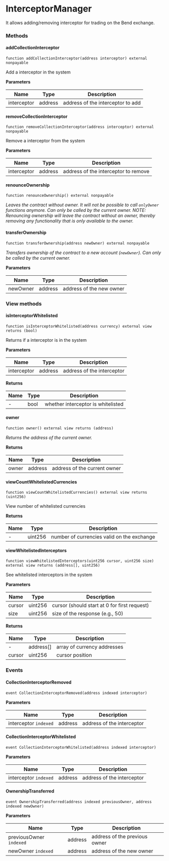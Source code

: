 # InterceptorManager

It allows adding/removing interceptor for trading on the Bend exchange.

### Methods <a href="#addcurrency" id="addcurrency"></a>

#### addCollectionInterceptor[​](broken-reference) <a href="#addcurrency" id="addcurrency"></a>

```
function addCollectionInterceptor(address interceptor) external nonpayable
```

Add a interceptor in the system

**Parameters**[**​**](broken-reference)

| Name        | Type    | Description                       |
| ----------- | ------- | --------------------------------- |
| interceptor | address | address of the interceptor to add |

#### removeCollectionInterceptor[​](broken-reference) <a href="#removecurrency" id="removecurrency"></a>

```
function removeCollectionInterceptor(address interceptor) external nonpayable
```

Remove a interceptor from the system

**Parameters**[**​**](broken-reference)

| Name        | Type    | Description                          |
| ----------- | ------- | ------------------------------------ |
| interceptor | address | address of the interceptor to remove |

#### renounceOwnership[​](broken-reference) <a href="#renounceownership" id="renounceownership"></a>

```
function renounceOwnership() external nonpayable
```

_Leaves the contract without owner. It will not be possible to call `onlyOwner` functions anymore. Can only be called by the current owner. NOTE: Renouncing ownership will leave the contract without an owner, thereby removing any functionality that is only available to the owner._

#### transferOwnership[​](broken-reference) <a href="#transferownership" id="transferownership"></a>

```
function transferOwnership(address newOwner) external nonpayable
```

_Transfers ownership of the contract to a new account (`newOwner`). Can only be called by the current owner._

**Parameters**[**​**](broken-reference)

| Name     | Type    | Description              |
| -------- | ------- | ------------------------ |
| newOwner | address | address of the new owner |

### View methods <a href="#viewcountwhitelistedcurrencies" id="viewcountwhitelistedcurrencies"></a>

#### isInterceptorWhitelisted[​](broken-reference) <a href="#viewcountwhitelistedcurrencies" id="viewcountwhitelistedcurrencies"></a>

```
function isInterceptorWhitelisted(address currency) external view returns (bool)
```

Returns if a interceptor is in the system

**Parameters**[**​**](broken-reference)

| Name        | Type    | Description                |
| ----------- | ------- | -------------------------- |
| interceptor | address | address of the interceptor |

**Returns**[**​**](broken-reference)

| Name | Type | Description                        |
| ---- | ---- | ---------------------------------- |
| -    | bool | whether interceptor is whitelisted |

#### owner[​](broken-reference) <a href="#owner" id="owner"></a>

```
function owner() external view returns (address)
```

_Returns the address of the current owner._

**Returns**[**​**](broken-reference)

| Name  | Type    | Description                  |
| ----- | ------- | ---------------------------- |
| owner | address | address of the current owner |

#### viewCountWhitelistedCurrencies[​](broken-reference) <a href="#removecurrency" id="removecurrency"></a>

```
function viewCountWhitelistedCurrencies() external view returns (uint256)
```

View number of whitelisted currencies

**Returns**[**​**](broken-reference)

| Name | Type    | Description                                |
| ---- | ------- | ------------------------------------------ |
| -    | uint256 | number of currencies valid on the exchange |

#### viewWhitelistedInterceptors[​](broken-reference) <a href="#viewwhitelistedcurrencies" id="viewwhitelistedcurrencies"></a>

```
function viewWhitelistedInterceptors(uint256 cursor, uint256 size) external view returns (address[], uint256)
```

See whitelisted interceptors in the system

**Parameters**[**​**](broken-reference)

| Name   | Type    | Description                                  |
| ------ | ------- | -------------------------------------------- |
| cursor | uint256 | cursor (should start at 0 for first request) |
| size   | uint256 | size of the response (e.g., 50)              |

**Returns**[**​**](broken-reference)

| Name   | Type       | Description                 |
| ------ | ---------- | --------------------------- |
| -      | address\[] | array of currency addresses |
| cursor | uint256    | cursor position             |

### Events <a href="#currencyremoved" id="currencyremoved"></a>

#### CollectionInterceptorRemoved[​](broken-reference) <a href="#currencyremoved" id="currencyremoved"></a>

```
event CollectionInterceptorRemoved(address indexed interceptor)
```

**Parameters**[**​**](broken-reference)

| Name                  | Type    | Description                |
| --------------------- | ------- | -------------------------- |
| interceptor `indexed` | address | address of the interceptor |

#### CollectionInterceptorWhitelisted[​](broken-reference) <a href="#currencywhitelisted" id="currencywhitelisted"></a>

```
event CollectionInterceptorWhitelisted(address indexed interceptor)
```

**Parameters**[**​**](broken-reference)

| Name                  | Type    | Description                |
| --------------------- | ------- | -------------------------- |
| interceptor `indexed` | address | address of the interceptor |

#### OwnershipTransferred[​](broken-reference) <a href="#ownershiptransferred" id="ownershiptransferred"></a>

```
event OwnershipTransferred(address indexed previousOwner, address indexed newOwner)
```

**Parameters**[**​**](broken-reference)

| Name                    | Type    | Description                   |
| ----------------------- | ------- | ----------------------------- |
| previousOwner `indexed` | address | address of the previous owner |
| newOwner `indexed`      | address | address of the new owner      |
